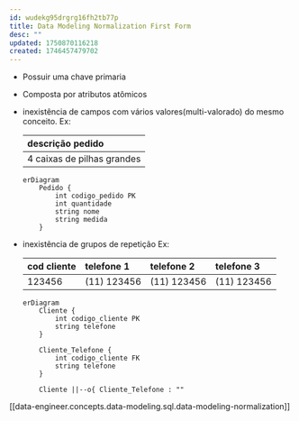 ```yaml
---
id: wudekg95drgrg16fh2tb77p
title: Data Modeling Normalization First Form
desc: ""
updated: 1750870116218
created: 1746457479702
---
```


- Possuir uma chave primaria
- Composta por atributos atômicos
- inexistência de campos com vários valores(multi-valorado) do mesmo conceito. Ex:

  | descrição pedido           |
  | :------------------------- |
  | 4 caixas de pilhas grandes |

  ```mermaid
  erDiagram
      Pedido {
          int codigo_pedido PK
          int quantidade
          string nome
          string medida
      }
  ```

- inexistência de grupos de repetição Ex:

  | cod cliente | telefone 1  | telefone 2  | telefone 3  |
  | :---------- | :---------- | :---------- | :---------- |
  | 123456      | (11) 123456 | (11) 123456 | (11) 123456 |

  ```mermaid
  erDiagram
      Cliente {
          int codigo_cliente PK
          string telefone
      }

      Cliente_Telefone {
          int codigo_cliente FK
          string telefone
      }

      Cliente ||--o{ Cliente_Telefone : ""
  ```

[[data-engineer.concepts.data-modeling.sql.data-modeling-normalization]]
